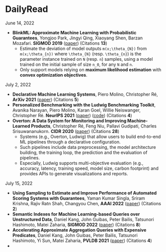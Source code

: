 # DailyRead

June 14, 2022
- **BlinkML: Approximate Machine Learning with Probabilistic Guarantees**, Yongjoo Park, Jingyi Qing, Xiaoyang Shen, Barzan Mozafari. **SIGMOD 2019** ([paper](https://arxiv.org/abs/1812.10564)) (Citations **13**) 
  - Estimate the deviation of model outputs `m(x;\theta_{N})` from `m(x;\theta_{n})` where `\theta_{N}` (resp. `\theta_{n}`) is the parameter instance trained on `N` (resp. `n`) samples, using a model trained on the initial sample of size `n_0`, for any `N` and `n`. 
  - Only support models relying on **maximum likelihood estimation** with **convex optimization objectives**.

July 2, 2022
- **Declarative Machine Learning Systems**, Piero Molino, Christopher Ré, **ArXiv 2021** ([paper](https://arxiv.org/abs/2107.08148)) (Citations **5**)
- **Personalized Benchmarking with the Ludwig Benchmarking Toolkit**, Avanika Narayan, Piero Molino, Karan Goel, Willie Neiswanger, Christopher Ré. **NeurIPS 2021** ([paper](https://arxiv.org/abs/2111.04260)) ([code](https://github.com/HazyResearch/ludwig-benchmarking-toolkit)) (Citations **4**)
- **Overton: A Data System for Monitoring and Improving Machine-Learned Products**, Christopher Ré, Feng Niu, Pallavi Gudipati, Charles Srisuwananukorn. **CIDR 2020** ([paper](https://www.cidrdb.org/cidr2020/papers/p33-re-cidr20.pdf)) (Citations **28**)
  - Systems (e.g., Overton, Ludwig) that allow users to build end-to-end ML pipelines through a declarative configuration. 
  - Such pipelines include data preprocessing, the model architecture building, the training loop, the prediction and the evaluation of pipelines. 
  - Especially, Ludwig supports multi-objective evaluation (e.g., accuracy, latency, training speed, model size, carbon footprint) and provides APIs to generate visualizations and reports.

July 15, 2022
- **Using Sampling to Estimate and Improve Performance of Automated Scoring Systems with Guarantees**, Yaman Kumar Singla, Sriram Krishna, Rajiv Ratn Shah, Changyou Chen, **AAAI 2022** ([paper](https://www.aaai.org/AAAI22Papers/EAAI-00074-SinglaY.pdf)) (Citations **2**)
- **Semantic Indexes for Machine Learning-based Queries over Unstructured Data**, Daniel Kang, John Guibas, Peter Bailis, Tatsunori Hashimoto, Matei Zaharia, **SIGMOD 2022** ([paper](https://arxiv.org/abs/2009.04540)) (Citations **8**)
- **Accelerating Approximate Aggregation Queries with Expensive Predicates**, Daniel Kang, John Guibas, Peter Bailis, Tatsunori Hashimoto, Yi Sun, Matei Zaharia, **PVLDB 2021** ([paper](https://arxiv.org/abs/2108.06313)) (Citations **4**)
- 
